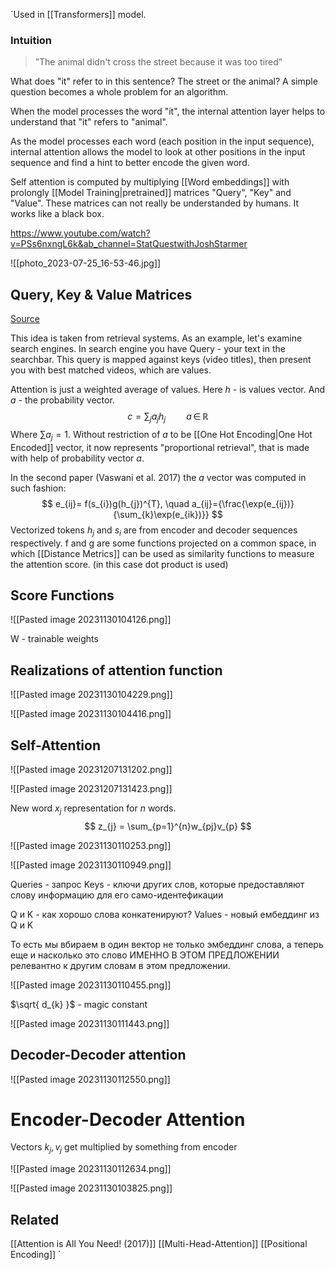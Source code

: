 `Used in [[Transformers]] model.

### Intuition
> ”The animal didn't cross the street because it was too tired”

 What does "it" refer to in this sentence? The street or the animal? A simple question becomes a whole problem for an algorithm. 

When the model processes the word "it", the internal attention layer helps to understand that "it" refers to "animal". 

As the model processes each word (each position in the input sequence), internal attention allows the model to look at other positions in the input sequence and find a hint to better encode the given word.

Self attention is computed by multiplying [[Word embeddings]] with prolongly [[Model Training|pretrained]]
matrices "Query", "Key" and "Value". These matrices can not really be understanded by humans. It works like a black box.

https://www.youtube.com/watch?v=PSs6nxngL6k&ab_channel=StatQuestwithJoshStarmer

![[photo_2023-07-25_16-53-46.jpg]]


## Query, Key & Value Matrices
[Source](https://stats.stackexchange.com/questions/421935/what-exactly-are-keys-queries-and-values-in-attention-mechanisms)

This idea is taken from retrieval systems. As an example, let's examine search engines. In search engine you have Query - your text in the searchbar. This query is mapped against keys (video titles), then present you with best matched videos, which are values.

Attention is just a weighted average of values. Here $h$ - is values vector. And $a$ - the probability vector.
$$
c = \sum_{j}a_{j}h_{j} \quad \quad  a \, \in \, \mathbb{R}
$$
Where $\sum a_{j} = 1$. Without restriction of $a$ to be [[One Hot Encoding|One Hot Encoded]] vector, it now represents "proportional retrieval", that is made with help of probability vector $a$.

In the second paper (Vaswani et al. 2017) the $a$ vector was computed in such fashion:
$$
e_{ij}= f(s_{i})g(h_{j})^{T}, \quad a_{ij}={\frac{\exp(e_{ij})}{\sum_{k}\exp(e_{ik})}}
$$
	Vectorized tokens $h_{j}$ and $s_{i}$ are from encoder and decoder sequences respectively. f and g are some functions projected on a common space, in which [[Distance Metrics]] can be used as similarity functions to measure the attention score. (in this case dot product is used)


## Score Functions
![[Pasted image 20231130104126.png]]

W - trainable weights

## Realizations of attention function
![[Pasted image 20231130104229.png]]

![[Pasted image 20231130104416.png]]

## Self-Attention
![[Pasted image 20231207131202.png]]

![[Pasted image 20231207131423.png]]

New word $x_{j}$ representation for $n$ words.
$$
z_{j} = \sum_{p=1}^{n}w_{pj}v_{p}
$$

![[Pasted image 20231130110253.png]]

![[Pasted image 20231130110949.png]]

Queries - запрос 
Keys - ключи других слов, которые предоставляют слову информацию для его само-идентефикации 

Q и K - как хорошо слова конкатенируют? 
Values - новый ембеддинг из Q и K

То есть мы вбираем в один вектор не только эмбеддинг слова, а теперь еще и насколько это слово ИМЕННО В ЭТОМ ПРЕДЛОЖЕНИИ релевантно к другим словам в этом предложении.

![[Pasted image 20231130110455.png]]

$\sqrt{ d_{k} }$ - magic constant

![[Pasted image 20231130111443.png]]





## Decoder-Decoder attention
![[Pasted image 20231130112550.png]]


# Encoder-Decoder Attention
Vectors $k_{j}, v_{j}$ get multiplied by something from encoder

![[Pasted image 20231130112634.png]]

![[Pasted image 20231130103825.png]]


## Related
[[Attention is All You Need! (2017)]]
[[Multi-Head-Attention]]
[[Positional Encoding]]
`